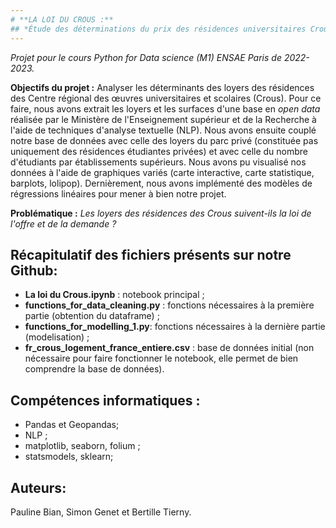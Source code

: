 ```yaml
---
# **LA LOI DU CROUS :**
## *Étude des déterminations du prix des résidences universitaires Crous et de leurs répartitions dans les départements*
---
```


*Projet pour le cours Python for Data science (M1) ENSAE Paris de 2022-2023.* 

**Objectifs du projet :** Analyser les déterminants des loyers des résidences des Centre régional des œuvres universitaires et scolaires (Crous). Pour ce faire, nous avons extrait les loyers et les surfaces d'une base en *open data* réalisée par le Ministère de l'Enseignement supérieur et de la Recherche à l'aide de techniques d'analyse textuelle (NLP). Nous avons ensuite couplé notre base de données avec celle des loyers du parc privé (constituée pas uniquement des résidences étudiantes privées) et avec celle du nombre d'étudiants par établissements supérieurs. Nous avons pu visualisé nos données à l'aide de graphiques variés (carte interactive, carte statistique, barplots, lolipop). Dernièrement, nous avons implémenté des modèles de régressions linéaires pour mener à bien notre projet. 

**Problématique :** *Les loyers des résidences des Crous suivent-ils la loi de l'offre et de la demande ?*

## Récapitulatif des fichiers présents sur notre Github: 
+ **La loi du Crous.ipynb** : notebook principal ;
+ **functions_for_data_cleaning.py** : fonctions nécessaires à la première partie (obtention du dataframe) ;
+ **functions_for_modelling_1.py**: fonctions nécessaires à la dernière partie (modelisation) ;
+ **fr_crous_logement_france_entiere.csv** : base de données initial (non nécessaire pour faire fonctionner le notebook, elle permet de bien comprendre la base de données). 

## Compétences informatiques : 
+ Pandas et Geopandas;
+ NLP ; 
+ matplotlib, seaborn, folium ; 
+ statsmodels, sklearn;

## Auteurs: 

Pauline Bian, Simon Genet et Bertille Tierny. 


 




